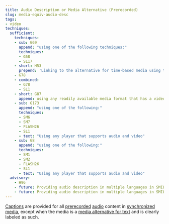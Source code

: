 ```yaml
---
title: Audio Description or Media Alternative (Prerecorded)
slug: media-equiv-audio-desc
tags: 
- video
techniques:
  sufficient:
    techniques:
    - sub: G69
      append: "using one of the following techniques:"
      techniques:
      - G58
      - SL17
    - short: H53
      prepend: 'Linking to the alternative for time-based media using the following technique:'
    - G78
    - combined:
      - G78
      - SL1 
    - short: G87
      append: using any readily available media format that has a video player that supports closed captioning
    - sub: G173
      append: "using one of the following:"
      techniques:
      - SM6
      - SM7
      - FLASH26
      - SL1
      - text: "Using any player that supports audio and video"
    - sub: G8
      append: "using one of the following:"
      techniques:
      - SM1
      - SM2
      - FLASH26
      - SL1
      - text: "Using any player that supports audio and video"
  advisory:
    - H96
    - future: Providing audio description in multiple languages in SMIL 1.0
    - future: Providing audio description in multiple languages in SMIL 2.0
---
```


<a href="http://www.w3.org/TR/2008/REC-WCAG20-20081211/#captionsdef" class="termref">Captions</a> are provided for all <a href="http://www.w3.org/TR/2008/REC-WCAG20-20081211/#prerecordeddef" class="termref">prerecorded</a> <a href="http://www.w3.org/TR/2008/REC-WCAG20-20081211/#audiodef" class="termref">audio</a> content in <a href="http://www.w3.org/TR/2008/REC-WCAG20-20081211/#synchronizedmediadef" class="termref">synchronized media</a>, except when the media is a <a href="http://www.w3.org/TR/2008/REC-WCAG20-20081211/#multimedia-alt-textdef" class="termref">media alternative for text</a> and is clearly labeled as such.